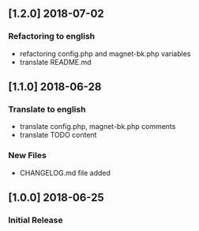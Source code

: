 ## [1.2.0] 2018-07-02
### Refactoring to english
- refactoring config.php and magnet-bk.php variables
- translate README.md

## [1.1.0] 2018-06-28
### Translate to english
- translate config.php, magnet-bk.php comments
- translate TODO content
### New Files
- CHANGELOG.md file added

## [1.0.0] 2018-06-25
### Initial Release
